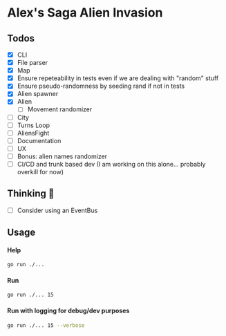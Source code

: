 # Alex's Saga Alien Invasion

## Todos

- [x] CLI
- [x] File parser
- [x] Map
- [x] Ensure repeteability in tests even if we are dealing with "random" stuff
- [x] Ensure pseudo-randomness by seeding rand if not in tests
- [x] Alien spawner
- [x] Alien
  - [ ] Movement randomizer
- [ ] City
- [ ] Turns Loop
- [ ] AliensFight
- [ ] Documentation
- [ ] UX
- [ ] Bonus: alien names randomizer
- [ ] CI/CD and trunk based dev (I am working on this alone... probably overkill for now)

## Thinking 🤔
- [ ] Consider using an EventBus


## Usage

#### Help

```sh
go run ./...
```

#### Run

```sh
go run ./... 15
```
#### Run with logging for debug/dev purposes

```sh
go run ./... 15 --verbose
```